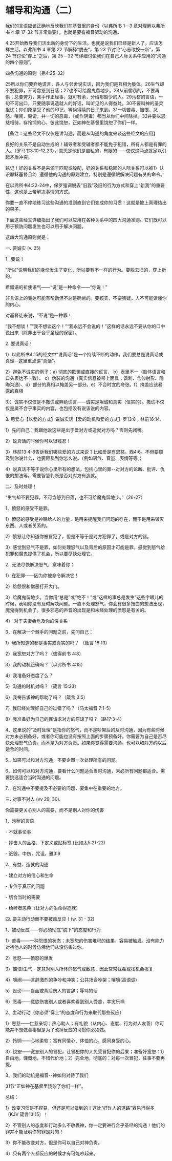 # 辅导和沟通（二）



<p>我们的言语应该正确地反映我们在基督里的身份（以弗所书 1－3&nbsp;章对理解以弗所书 4&nbsp;章 17-32&nbsp;节非常重要），也就是要有福音驱动的沟通。</p>

<p>4:25开始教导我们活出新的身份下的生活。也就是说我们已经是新人了，应该怎样生活。以弗所书 4&nbsp;章第 22&nbsp;节解释“脱去”，第 23&nbsp;节讨论“心志改换一新”，第 24&nbsp;节讨论“穿上”之后，第 25－32&nbsp;节详细讨论我们在自己人际关系中应用的“沟通的四个原则”。</p>

<p>四条沟通的原则（弗4:25-32）</p>

<p>25所以你们要弃绝谎言，各人与邻舍说实话，因为我们是互相为肢体。26生气却不要犯罪，不可含怒到日落；27也不可给魔鬼留地步。28从前偷窃的，不要再偷；总要劳力，亲手作正经事，就可有余，分给那缺少的人。29污秽的言语，一句不可出口，只要随事说造就人的好话，叫听见的人得益处。30不要叫神的圣灵担忧；你们原是受了他的印记，等候得赎的日子来到。31一切苦毒、恼恨、忿怒、嚷闹、毁谤，并一切的恶毒，〔或作阴毒〕都当从你们中间除掉。32并要以恩慈相待，存怜悯的心，彼此饶恕，正如神在基督里饶恕了你们一样。</p>

<p>【备注：这些经文不仅仅是讲沟通，而是从沟通的角度来谈这些经文的应用】</p>

<p>良好的关系不是自动生成的！辅导者和受辅者都不能免于犯错，所有人都是有罪的人。（罗马书3:10-12,23），意思是他们是自私的，有限的——仅仅这两点就足以引起矛盾冲突。</p>

<p>铭记！好的关系不是来源于匹配或般配，好的关系和稳固的人际关系可以被1）认识耶稣基督且2）遵循他的沟通的原则建立，特别是遵循跟解决问题有关的命令。</p>

<p>在以弗所书4:22-24中，保罗强调脱去“旧我”及旧的行为方式和穿上“新我”的重要性，这也是上帝解决事情的方式。</p>

<p>你要一直不停地练习这些沟通的准则直到它们变成你的习惯！这就是披上真理结出的果子。</p>

<p>下面这些经文详细指出了我们可以应用在各种关系中的四大沟通准则。它们既可以用于预防问题发生也可以用于解决问题。</p>

<p>这四大沟通原则就是：</p>

<p>一.&nbsp;要诚实&nbsp;(v. 25)</p>

<p>1. &nbsp;要说！</p>

<p>“所以”说明我们的身份发生了变化，所以要有不一样的行为。要脱去旧的，穿上新的。</p>

<p>希腊语的祈使语气——“说”是一种命令——“你说！”</p>

<p>非言语上的表达可能有帮助但不总是确凿的。要核实，不要猜疑。人不可能读懂你的内心。</p>

<p>对基督徒来说，“不说”是一种罪！</p>

<p>“我不想谈！”“我不想谈这个！”“我永远不会说的！”这样的话永远不要从你的口中说出来（除非出于合乎圣经的保密）。</p>

<p>2. 要说真话！</p>

<p>1）以弗所书4:15的经文中“说真话”是一个持续不断的动作。我们要总是说真话或真理--这里重点讲“真话”。</p>

<p>2）避免不诚实的例子：a)&nbsp;彻底的欺骗或直接的谎言、&nbsp;b）表里不一（肢体语言和口头表达不一致）、 c）伪装的沟通（真实信息被带上面具；讽刺、含沙射影、隐晦沟通）、d）部分的真相以掩盖另一部分。e）不合时宜的夸张。f）掩盖应该暴露的真相</p>

<p>3)）诚实不仅仅是不撒谎或弃绝谎言——诚实是坦诚和真实（信实的）。撒谎不仅仅是属不合乎事实的内容，也包括没有说该说的内容。</p>

<p>3. 用爱心【以爱的方式】说诚实话【爱的动机和爱的方式】罗13:8；林前16:14.</p>

<p>1）先问自己：我跟他说这些是出于爱对方或造就对方吗？否则先闭嘴。</p>

<p>2）说真话的时候你可以很残忍！</p>

<p>3）林前13:4-8告诉我们哪些爱的方式来说？比如爱是有恩慈。西4:6。不但要顾及到你说什么，也要顾及到你怎么说。（例如语气、音量、表情等等。）</p>

<p>4）说真话不等于说你心里所有的想法，包括心里的罪--对对方的论断、批评、仇恨的想法等。需要智慧判断是否对对方有造就。</p>

<p>二、及时处理！</p>

<p>“生气却不要犯罪，不可含怒到日落，也不可给魔鬼留地步。”（26-27）</p>

<p>1、愤怒的感受不是罪。</p>

<p>1）愤怒的感受是神赐给人的力量，是用来提醒我们问题的存在，而不是用来毁灭东西、人或者关系的。</p>

<p>2）愤怒让你知道你被冒犯了，但是不等于是对方犯罪了，或是对方的错。</p>

<p>3）感觉到怒气不是罪，如何处理怒气以及背后的原因才可能是罪。感觉到怒气给犯罪和魔鬼提供了机会，所以要尽快处理它。</p>

<p>2.&nbsp; 无法尽快解决怒气，意味着你：</p>

<p>1）在犯罪——因为你被命令解决它！</p>

<p>2）给怨恨和憎恶打开大门。</p>

<p>3）给魔鬼留地步。当你用“总是”或“绝不！”或“这样的事总是发生”这些字眼儿的时候，表明你没有及时解决问题。一直不处理怒气，你会有很多扭曲的想法出现，魔鬼得到机会了。很多邪恶的声音的出现是和未经处理的愤怒是有关的。</p>

<p>4） 对于夫妻会危及你的性关系</p>

<p>3、在解决一个棘手的问题之前，先问自己：</p>

<p>1）我所知道的都是事实或真实的吗？ （箴言 18:13）</p>

<p>2）我宽恕对方了吗？（彼得前书 4:8）</p>

<p>3）我的动机正确吗？（以弗所书 4:15）</p>

<p>4）我准备好态度了么？</p>

<p>5）沟通的时机对吗？（箴言 15:23）</p>

<p>6）我祷告求神的帮助了吗？（箴言 3:5）</p>

<p>7）我已经处理好自己的过错了吗？（马太福音 7:1-5）</p>

<p>8）我准备好为自己的罪请求对方的原谅了吗？（路17:3-4）</p>

<p>4、这里说的“及时处理”是指你的怒气，而不是吵架后的及时沟通，因为有些时候对方未必预备好，或者你可能也没有按照上面的步骤预备好。你需要为自己是否尽快处理怒气负责，而不是为对方负责。如果你觉得需要沟通，也可以和对方约以后适合的时间。</p>

<p>5、如果可以和对方沟通，不要企图一次处理所有的问题。</p>

<p>6、如何可以和对方沟通，要看什么问题适合当时沟通，未必所有问题都适合。需要挑选适合当时沟通的问题。</p>

<p>7、在沟通中不要提及不必要的问题，要集中在重要的地方。</p>

<p>三. 对事不对人 (vv 29, 30).</p>

<p>你需要更关心别人的需要，而不是别人对你的伤害</p>

<p>1、污秽的言语&nbsp;</p>

<p>- 不就事论事</p>

<p>- 抨击人的品格、下定义或贴标签 (比如太5:21-22)</p>

<p>- 诋毁，中伤，咒诅。雅3:9</p>

<p>2、有益、造就的沟通</p>

<p>- 建立对方的信心和生命</p>

<p>- 专注于真正的问题</p>

<p>- 切合当时的需要</p>

<p>- 给听者恩典（让对方的生命得造就）</p>

<p>四. 要主动行动而不要被动反应！(w. 31 - 32)&nbsp;</p>

<p>1、被动反应——你必须彻底“脱下”的态度和行为</p>

<p>1）苦毒——一种怨恨的状态；未宽恕的伤害堆积的结果，容易被触发。没有能力对待他人的时候仿佛他们从没伤害过你。</p>

<p>2）忿怒——愤怒的爆发</p>

<p>3）恼恨/生气 - 定意对别人所怀的怒气或敌意，因此常常找茬或找机会报复</p>

<p>4）嚷闹——言辞激烈的争吵和冲突；公共场合吵架；嚷嚷(高语调)</p>

<p>5）毁谤——当面或背后伤人的言辞；辱骂的话</p>

<p>6）恶毒——意欲伤害别人或者喜欢看到别人受苦，幸灾乐祸</p>

<p>2、主动行动（你必须“穿上”的态度和行为来取代那些反应）</p>

<p>1）恩慈——仁慈亲切；热心助人；有礼貌（从内心、态度、行为对人友善）你可能并不想做善事但是为了改掉反应的习惯你必须做。</p>

<p>2）怜悯——心地柔软；富有同情心、体恤的心、感同身受的心。</p>

<p>3）饶恕——宽恕别人的冒犯，让冒犯你的人免受冒犯你的后果；准备好宽恕：1）自由地，慷慨地，不惜代价地；2）完全地，彻底的：对每一次冒犯，往事不要再提。</p>

<p>3、我们的动机是福音--神如何对待了我们</p>

<p>31节“正如神在基督里饶恕了你们一样”。</p>

<p>总结：</p>

<p>1）改变习惯是不容易，但还是可以做到的！这比“奸诈人的道路”容易行得多（KJV 箴言13:15）！</p>

<p>2）不管别人的态度和行动多么不敬畏神，你一定要进行合乎圣经的沟通！他们的罪并不能证明你的罪是对的！</p>

<p>3）你不能改变对方，但是你可以自己对神负责。</p>

<p>4）只有两个人都反应的时候才有可能吵起来。</p>